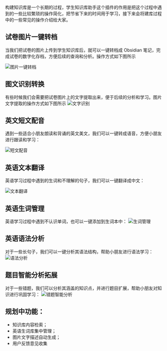 
构建知识库是一个长期的过程，学生知识库助手这个插件的作用是把这个过程中遇到的一些比较繁琐的操作简化，把节省下来的时间用于学习，接下来会将建库过程中的一些常见的操作介绍给大家。

## 试卷图片一键转档
当我们把试卷的图片上传到学生知识库后，就可以一键转档成 Obsidian 笔记，完成试卷的数字化存档，方便后续的查询和分析。操作方式如下图所示

![图片一键转档](images/zh/create_note.gif)

## 图文识别转换
有些时候我们会需要把试卷图片上的文字提取出来，便于后续的分析和学习。图片文字提取的操作方式如下图所示
![文字识别](images/zh/image2text.gif)

## 英文短文配音
遇到一些适合小朋友朗读和背诵的英文美文，我们可以一键转成语音，方便小朋友进行跟读和学习：

![短文配音](images/zh/text2speech.gif)

## 英语文本翻译
英语学习过程中遇到的生词和不理解的句子，我们可以一键翻译成中文：

![文本翻译](images/zh/translate.gif)

## 英语生词管理
英语学习过程中遇到不认识单词，也可以一键添加到生词本中：
![生词管理](images/zh/add_word_bank.gif)

## 英语语法分析
对于一些长句子，我们可以一键分析其语法结构，帮助小朋友进行语法学习：
![语法分析](images/zh/grammar_analysis.gif)

## 题目智能分析拓展
对于一些错题，我们可以分析其涵盖的知识点，并进行题目扩展，帮助小朋友对知识进行巩固学习：
![错题智能分析](images/zh/request_llm.gif)


## 规划中功能：

- 知识库内容检索；
- 英语生词库集中管理；
- 图片文字描述自动生成；
- 用户反馈意见收集